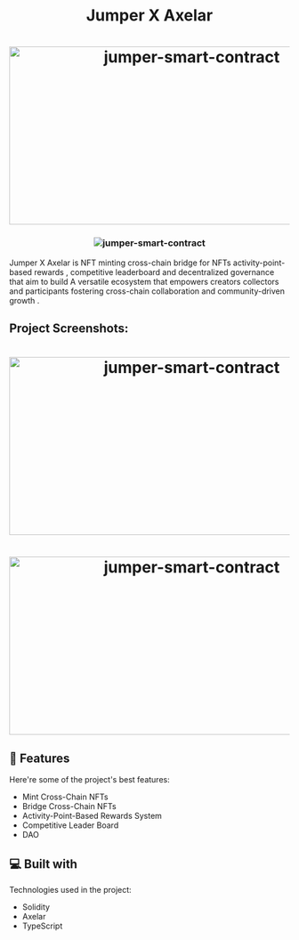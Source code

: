 <h1 align="center" id="title" >Jumper X Axelar</h1>

<h1 align="center" ><img align="center"  src="https://socialify.git.ci/tintinInGitHub/jumper-smart-contract/image?description=1&descriptionEditable=Jumper%20X%20Axelar%20is%20NFT%20cross-chain%20bridge%20for%20NFTs%20activity-point-based%20rewards%2Ccompetitive%20leaderboard%20and%20decentralized%20governance.&name=1&pattern=Brick%20Wall&theme=Light" alt="jumper-smart-contract" width="640" height="320" /></h1>
<h3 align="center" ><img align="center"  src="https://img.shields.io/badge/AXELATHON-AXELAR_ONLINE_HACKATHON_2023-orange" alt="jumper-smart-contract" /></h3>  
<p id="description">Jumper X Axelar is NFT minting cross-chain bridge for NFTs activity-point-based rewards , competitive leaderboard and decentralized governance that aim to build A versatile ecosystem that empowers creators collectors and participants fostering cross-chain collaboration and community-driven growth .</p>

<h2>Project Screenshots:</h2>
<p>
<h1 align="center" ><img align="center"  src="https://github.com/tintinInGitHub/jumper-smart-contract/assets/72849666/2958c0a0-bd87-4649-8348-8a1593f22d79" alt="jumper-smart-contract" width="640" height="320" /></h1>
  <h1 align="center" ><img align="center"  src="https://github.com/tintinInGitHub/jumper-smart-contract/assets/72849666/32acdd6f-c0bd-4372-bce5-f29127d748bd" alt="jumper-smart-contract" width="640" height="320" /></h1>
</p>
  
  
<h2>🧐 Features</h2>

Here're some of the project's best features:

*   Mint Cross-Chain NFTs
*   Bridge Cross-Chain NFTs
*   Activity-Point-Based Rewards System
*   Competitive Leader Board
*   DAO

  
  
<h2>💻 Built with</h2>

Technologies used in the project:

*   Solidity
*   Axelar
*   TypeScript
